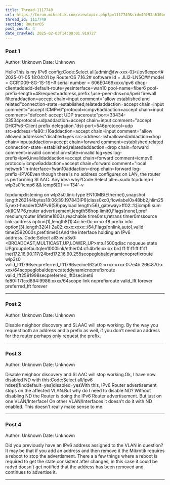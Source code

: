 ```yaml
---
title: Thread-1117749
url: https://forum.mikrotik.com/viewtopic.php?p=1117749&sid=49f92a630bc7970d8ca50523be880e8f#p1117749
thread_id: 1117749
section: RouterOS
post_count: 4
date_crawled: 2025-02-03T14:00:01.919727
---
```


### Post 1
Author: Unknown
Date: Unknown

HelloThis is my IPv6 config:Code:Select all[admin@fw-xxx-0]>/ipv6export# 2025-01-05 18:04:01 by RouterOS 7.16.2# software id = JLI2-LN5C## model = CCR1009-8G-1S-1S+# serial number = 606E0469xxxx/ipv6 dhcp-clientaddadd-default-route=yesinterface=wan10 pool-name=fiber6 pool-prefix-length=48request=address,prefix \use-peer-dns=no/ipv6 firewall filteraddaction=accept chain=input comment="allow established and related"connection-state=established,relatedaddaction=accept chain=input comment="accept ICMPv6"protocol=icmpv6addaction=accept chain=input comment="defconf: accept UDP traceroute"port=33434-33534protocol=udpaddaction=accept chain=input comment="accept DHCPv6-Client prefix delegation."dst-port=546protocol=udp \
    src-address=fe80::/16addaction=accept chain=input comment="allow allowed addresses"disabled=yes src-address-list=allowedaddaction=drop chain=inputaddaction=accept chain=forward comment=established,related connection-state=established,relatedaddaction=drop chain=forward comment=invalid connection-state=invalid log=yes log-prefix=ipv6,invalidaddaction=accept chain=forward comment=icmpv6 protocol=icmpv6addaction=accept chain=forward comment="local network"in-interface=!wan10addaction=drop chain=forward log-prefix=IPV6Even though there is no address configures on LAN, the router is performing SLAAC. Any idea why?Code:Select all➜~sudo tcpdump-i wlp3s0'icmp6 && icmp6[0] == 134'-v

tcpdump:listening on wlp3s0,link-type EN10MB(Ethernet),snapshot length262144bytes18:06:39.197843IP6(class0xc0,flowlabel0x48bb2,hlim255,next-headerICMPv6(58)payload length:56)_gateway>ff02::1:[icmp6 sum ok]ICMP6,router advertisement,length56hop limit0,Flags[none],pref medium,router lifetime1800s,reachable time0ms,retrans timer0mssource link-address option(1),length8(1):4c:5e:0c:xx:xx:f8
          prefix info option(3),length32(4):2a02:xxxx:xxxx::/64,Flags[onlink,auto],valid time2592000s,pref.time0sAnd the interface holding an IPv6 address..Code:Select all3:wlp3s0:<BROADCAST,MULTICAST,UP,LOWER_UP>mtu1500qdisc noqueue state UPgroupdefaultqlen1000link/ether04:cf:4b:1e:xx:xx brd ff:ff:ff:ff:ff:ff
    inet172.16.90.117/24brd172.16.90.255scopeglobaldynamicnoprefixroute wlp3s0
       valid_lft1796secpreferred_lft1796secinet62a02:xxxx:xxxx:0:7e4b:266:870:xxxx/64scopeglobaldeprecateddynamicnoprefixroute 
       valid_lft2591998secpreferred_lft0secinet6 fe80::17fc:d894:9986:xxxx/64scope link noprefixroute 
       valid_lft forever preferred_lft forever

---
### Post 2
Author: Unknown
Date: Unknown

Disable neighbor discovery and SLAAC will stop working. By the way you request both an address and a prefix as well, if you don’t need an address for the router perhaps only request the prefix.

---
### Post 3
Author: Unknown
Date: Unknown

Disable neighbor discovery and SLAAC will stop working.Ok, I have now disabled ND with this:Code:Select all/ipv6 ndset[finddefault=yes]disabled=yesWith this, IPv6 Router advertisement stops on the affected VLAN.But why do I need to disable ND? Without disabling ND the Router is doing the IPv6 Router advertisement. But just on one VLAN/Interface! On other VLAN/Interfaces it doesn't do it with ND enabled. This doesn't really make sense to me.

---
### Post 4
Author: Unknown
Date: Unknown

Did you previously have an IPv6 address assigned to the VLAN in question? It may be that if you add an address and then remove it the Mikrotik requires a reboot to stop the advertisment. There a a few things where a reboot is required to get the state consistent after changes, in this case it could be radvd doesn't get notified that the address has been removed and continues to advertise it.

---
